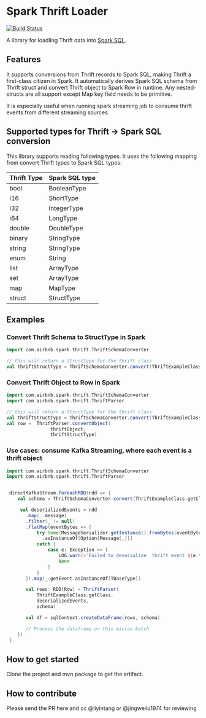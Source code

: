 

# Spark Thrift Loader
[![Build Status](https://travis-ci.org/airbnb/airbnb-spark-thrift.svg)](https://travis-ci.org/airbnb/airbnb-spark-thrift)


A library for loadling Thrift data into [Spark SQL](http://spark.apache.org/docs/latest/sql-programming-guide.html).

## Features

It supports conversions from Thrift records to Spark SQL, making Thrift a first-class citizen in Spark.
It automatically derives Spark SQL schema from Thrift struct and convert Thrift object to Spark Row in runtime.
Any nested-structs are all support except Map key field needs to be primitive.

It is especially useful when running spark streaming job to consume thrift events from different streaming sources.


## Supported types for Thrift -> Spark SQL conversion

This library supports reading following types. It uses the following mapping from convert Thrift types to Spark SQL types:

| Thrift Type | Spark SQL type |
| --- | --- |
| bool | BooleanType |
| i16 | ShortType |
| i32 | IntegerType |
| i64 | LongType |
| double | DoubleType |
| binary | StringType |
| string | StringType |
| enum | String |
| list | ArrayType |
| set | ArrayType |
| map | MapType |
| struct | StructType |


## Examples


### Convert Thrift Schema to StructType in Spark

```scala
import com.airbnb.spark.thrift.ThriftSchemaConverter

// this will return a StructType for the thrift class
val thriftStructType = ThriftSchemaConverter.convert(ThriftExampleClass.getClass)


```

### Convert Thrift Object to Row in Spark

```scala
import com.airbnb.spark.thrift.ThriftSchemaConverter
import com.airbnb.spark.thrift.ThriftParser

// this will return a StructType for the thrift class
val thriftStructType = ThriftSchemaConverter.convert(ThriftExampleClass.getClass)
val row =  ThriftParser.convertObject(
                thriftObject,
                thriftStructType)
```

### Use cases: consume Kafka Streaming, where each event is a thrift object
```scala
import com.airbnb.spark.thrift.ThriftSchemaConverter
import com.airbnb.spark.thrift.ThriftParser


 directKafkaStream.foreachRDD(rdd => {
    val schema = ThriftSchemaConverter.convert(ThriftExampleClass.getClass)

     val deserializedEvents = rdd
       .map(_.message)
       .filter(_ != null)
       .flatMap(eventBytes => {
           try Some(MessageSerializer.getInstance().fromBytes(eventBytes))
             .asInstanceOf[Option[Message[_]]]
           catch {
               case e: Exception => {
                   LOG.warn(s"Failed to deserialize  thrift event ${e.toString}")
                   None
               }
           }
       }).map(_.getEvent.asInstanceOf[TBaseType])

       val rows: RDD[Row] = ThriftParser(
           ThriftExampleClass.getClass,
           deserializedEvents,
           schema)

       val df = sqlContext.createDataFrame(rows, schema)

       // Process the dataframe on this micrao batch
    })
 }
```

## How to get started
Clone the project and mvn package to get the artifact.


## How to contribute
Please send the PR here and cc @liyintang or @jingweilu1974 for reviewing
